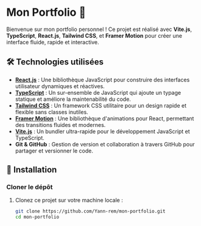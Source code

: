 # Mon Portfolio 🎨

Bienvenue sur mon portfolio personnel ! Ce projet est réalisé avec **Vite.js**, **TypeScript**, **React.js**, **Tailwind CSS**, et **Framer Motion** pour créer une interface fluide, rapide et interactive.

## 🛠️ Technologies utilisées

- **[React.js](https://reactjs.org/)** : Une bibliothèque JavaScript pour construire des interfaces utilisateur dynamiques et réactives.
- **[TypeScript](https://www.typescriptlang.org/)** : Un sur-ensemble de JavaScript qui ajoute un typage statique et améliore la maintenabilité du code.
- **[Tailwind CSS](https://tailwindcss.com/)** : Un framework CSS utilitaire pour un design rapide et flexible sans classes inutiles.
- **[Framer Motion](https://www.framer.com/motion/)** : Une bibliothèque d'animations pour React, permettant des transitions fluides et modernes.
- **[Vite.js](https://vitejs.dev/)** : Un bundler ultra-rapide pour le développement JavaScript et TypeScript.
- **Git & GitHub** : Gestion de version et collaboration à travers GitHub pour partager et versionner le code.

## 🚀 Installation

### Cloner le dépôt

1. Clonez ce projet sur votre machine locale :
   ```bash
   git clone https://github.com/Yann-rem/mon-portfolio.git
   cd mon-portfolio
   ```
